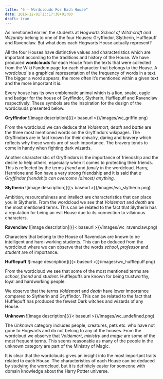 ```yaml
---
title: "6 - Wordclouds For Each House"
date: 2016-12-01T13:17:38+01:00
draft: true
---
```


As mentioned earlier, the students at _Hogwarts School of Witchcraft and Wizardry_ belong to one of the four Houses: Gryffindor, Slytherin, Hufflepuff and Ravenclaw. But what does each Hogwarts House actually represent?

All the four Houses have distinctive values and characteristics which are important according to the traditions and history of the House. We have produced **wordclouds** for each House from the texts that were collected from the Wiki Fandom page for each character that belongs to the House. A _wordcloud_ is a graphical representation of the frequency of words in a text. The bigger a word appears, the more often it’s mentioned within a given text and the more important it is.

Every house has its own emblematic animal which is a lion, snake, eagle and badger for the house of Gryffindor, Slytherin, Hufflepuff and Ravenclaw respectively. These symbols are the inspiration for the design of the wordclouds presented below.

**Gryffindor**
![image description]({{< baseurl >}}/images/wc_griffin.png)

From the wordcloud we can deduce that _Voldemort_, _death_ and _battle_ are the three most mentioned words on the Gryffindors wikipages. The Gryffindors are in fact known for their chivalry, daring and bravery which reflects why these words are of such importance. The bravery tends to come in handy when fighting dark wizards.

Another characteristic of Gryffindors is the importance of friendship and the desire to help others, especially when it comes to protecting their friends. This is reflected by the terms _friend_ and _family_ in the wordcloud. Harry, Hermione and Ron have a very strong friendship and it is said that _a Gryffindor friendship can overcome (almost) anything_.

**Slytherin**
![image description]({{< baseurl >}}/images/wc_slytherin.png)

Ambition, resourcefulness and intellect are characteristics that can place you in Slytherin. From the wordcloud we see that _Voldemort_ and _death_ are the most mentioned terms. This can be related to the fact that Slytherin has a reputation for being an evil House due to its connection to villainous characters.

**Ravenclaw**
![image description]({{< baseurl >}}/images/wc_ravenclaw.png)

Characters that belong to the House of Ravenclaw are known to be intelligent and hard-working students. This can be deduced from the wordcloud where we can observe that the words _school_, _professor_ and _student_ are of importance.

**Hufflepuff**
![image description]({{< baseurl >}}/images/wc_hufflepuff.png)

From the wordcloud we see that some of the most mentioned terms are _school_, _friend_ and _student_. Hufflepuffs are known for being trustworthy, loyal and hardworking people.

We observe that the terms _Voldemort_ and _death_ have lower importance compared to Slytherin and Gryffindor. This can be related to the fact that Hufflepuff has produced the fewest Dark witches and wizards of any House.

**Unknown**
![image description]({{< baseurl >}}/images/wc_undefined.png)

The _Unknown_ category includes people, creatures, pets etc. who have not gone to Hogwarts and do not belong to any of the houses. From the wordcloud we observe that _Voldemort_, _ministry_ and _magic_ are some of the most frequent terms. This seems reasonable as many of the people in the unknown category are part of the Ministry of Magic.

It is clear that the wordclouds gives an insight into the most important traits related to each House. The characteristics of each House can be deduced by studying the wordcloud, but it is definitely easier for someone with domain knowledge about the Harry Potter universe.

